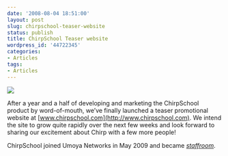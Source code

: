 ```yaml
---
date: '2008-08-04 18:51:00'
layout: post
slug: chirpschool-teaser-website
status: publish
title: ChirpSchool Teaser website
wordpress_id: '44722345'
categories:
- Articles
tags:
- Articles
---
```


![](http://onewebstudios.com/imagestore/tumblr/chirptumblr.jpg)

After a year and a half of developing and marketing the ChirpSchool product by word-of-mouth, we’ve finally launched a teaser promotional website at [](http://www.chirpschool.com)[www.chirpschool.com](http://www.chirpschool.com). We intend the site to grow quite rapidly over the next few weeks and look forward to sharing our excitement about Chirp with a few more people!

ChirpSchool joined Umoya Networks in May 2009 and became _[staffroom](http://mystaffroom.net)_.
